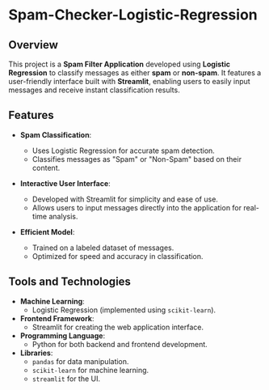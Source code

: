 # Spam-Checker-Logistic-Regression

## Overview
This project is a **Spam Filter Application** developed using **Logistic Regression** to classify messages as either **spam** or **non-spam**. It features a user-friendly interface built with **Streamlit**, enabling users to easily input messages and receive instant classification results.

## Features
- **Spam Classification**:
  - Uses Logistic Regression for accurate spam detection.
  - Classifies messages as "Spam" or "Non-Spam" based on their content.

- **Interactive User Interface**:
  - Developed with Streamlit for simplicity and ease of use.
  - Allows users to input messages directly into the application for real-time analysis.

- **Efficient Model**:
  - Trained on a labeled dataset of messages.
  - Optimized for speed and accuracy in classification.

## Tools and Technologies
- **Machine Learning**:
  - Logistic Regression (implemented using `scikit-learn`).
- **Frontend Framework**:
  - Streamlit for creating the web application interface.
- **Programming Language**:
  - Python for both backend and frontend development.
- **Libraries**:
  - `pandas` for data manipulation.
  - `scikit-learn` for machine learning.
  - `streamlit` for the UI.


